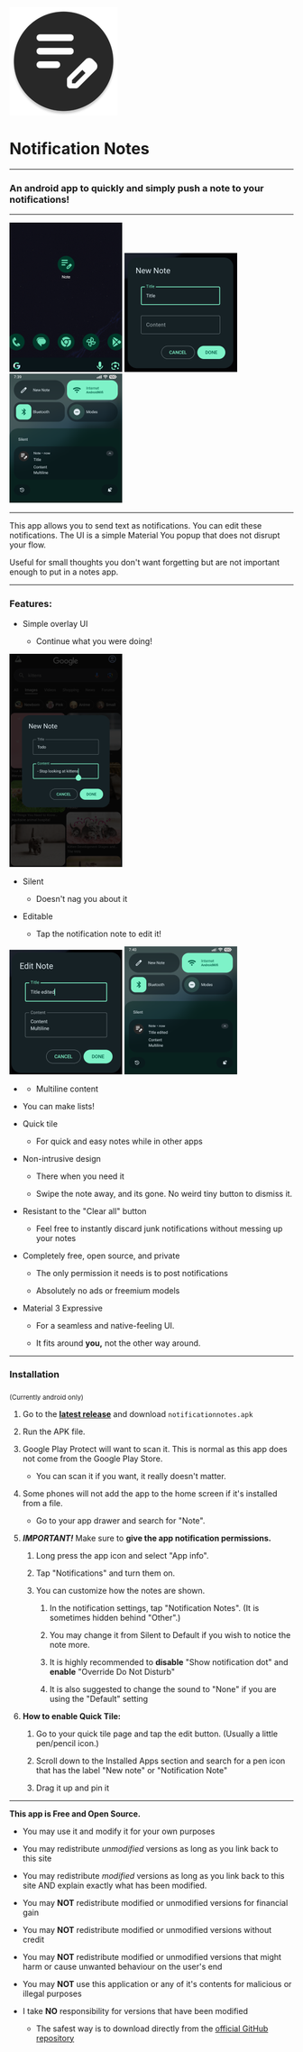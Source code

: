 ![](app/src/main/res/mipmap-xxxhdpi/ic_icon_round.webp)

# Notification Notes

---

### An android app to quickly and simply push a note to your notifications!

---

![](img/icon.png) ![](img/newnote.png) ![](img/note.png)

---

This app allows you to send text as notifications. You can edit these notifications. The UI is a simple Material You popup that does not disrupt your flow.

Useful for small thoughts you don't want forgetting but are not important enough to put in a notes app.

---

### Features:

- Simple overlay UI
  
  - Continue what you were doing!

![](img/overlay.png)

- Silent
  
  - Doesn't nag you about it

- Editable
  
  - Tap the notification note to edit it!

![](img/edit.png) ![](img/editednote.png)

- - Multiline content

- You can make lists!

- Quick tile
  
  - For quick and easy notes while in other apps

- Non-intrusive design
  
  - There when you need it
  
  - Swipe the note away, and its gone. No weird tiny button to dismiss it.

- Resistant to the "Clear all" button
  
  - Feel free to instantly discard junk notifications without messing up your notes

- Completely free, open source, and private
  
  - The only permission it needs is to post notifications
  
  - Absolutely no ads or freemium models

- Material 3 Expressive
  
  - For a seamless and native-feeling UI.
  
  - It fits around **you,** not the other way around.

---

### Installation

<sub>(Currently android only)</sub>

1. Go to the **[latest release](https://github.com/FractalScripts/notification-notes/releases)** and download `notificationnotes.apk`

2. Run the APK file.

3. Google Play Protect will want to scan it. This is normal as this app does not come from the Google Play Store.
   
   - You can scan it if you want, it really doesn't matter.

4. Some phones will not add the app to the home screen if it's installed from a file.
   
   - Go to your app drawer and search for "Note".

5. ***IMPORTANT!*** Make sure to **give the app notification permissions.**
   
   1. Long press the app icon and select "App info".
   
   2. Tap "Notifications" and turn them on.
   
   3. You can customize how the notes are shown.
      
      1. In the notification settings, tap "Notification Notes". (It is sometimes hidden behind "Other".)
      
      2. You may change it from Silent to Default if you wish to notice the note more.
      
      3. It is highly recommended to **disable** "Show notification dot" and **enable** "Override Do Not Disturb"
      
      4. It is also suggested to change the sound to "None" if you are using the "Default" setting

6. **How to enable Quick Tile:**
   
   1. Go to your quick tile page and tap the edit button. (Usually a little pen/pencil icon.)
   
   2. Scroll down to the Installed Apps section and search for a pen icon that has the label "New note" or "Notification Note"
   
   3. Drag it up and pin it

---

**This app is Free and Open Source.**

- You may use it and modify it for your own purposes

- You may redistribute *unmodified* versions as long as you link back to this site

- You may redistribute *modified* versions as long as you link back to this site AND explain exactly what has been modified.

- You may **NOT** redistribute modified or unmodified versions for financial gain

- You may **NOT** redistribute modified or unmodified versions without credit

- You may **NOT** redistribute modified or unmodified versions that might harm or cause unwanted behaviour on the user's end

- You may **NOT** use this application or any of it's contents for malicious or illegal purposes

- I take **NO** responsibility for versions that have been modified
  
  - The safest way is to download directly from the [official GitHub repository](https://github.com/FractalScripts/notification-notes)
